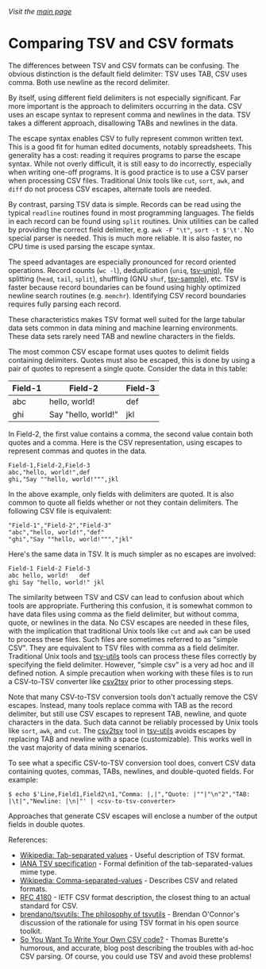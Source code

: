 _Visit the [main page](../README.md)_

# Comparing TSV and CSV formats

The differences between TSV and CSV formats can be confusing. The obvious distinction is the default field delimiter: TSV uses TAB, CSV uses comma. Both use newline as the record delimiter.

By itself, using different field delimiters is not especially significant. Far more important is the approach to delimiters occurring in the data. CSV uses an escape syntax to represent comma and newlines in the data. TSV takes a different approach, disallowing TABs and newlines in the data.

The escape syntax enables CSV to fully represent common written text. This is a good fit for human edited documents, notably spreadsheets. This generality has a cost: reading it requires programs to parse the escape syntax. While not overly difficult, it is still easy to do incorrectly, especially when writing one-off programs. It is good practice is to use a CSV parser when processing CSV files. Traditional Unix tools like `cut`, `sort`, `awk`, and `diff` do not process CSV escapes, alternate tools are needed.

By contrast, parsing TSV data is simple. Records can be read using the typical `readline` routines found in most programming languages. The fields in each record can be found using `split` routines. Unix utilities can be called by providing the correct field delimiter, e.g. `awk -F "\t"`, `sort -t $'\t'`. No special parser is needed. This is much more reliable. It is also faster, no CPU time is used parsing the escape syntax.

The speed advantages are especially pronounced for record oriented operations. Record counts (`wc -l`), deduplication (`uniq`, [tsv-uniq](tool_reference/tsv-uniq.md)), file splitting (`head`, `tail`, `split`), shuffling (GNU `shuf`, [tsv-sample](tool_reference/tsv-sample.md)), etc. TSV is faster because record boundaries can be found using highly optimized newline search routines (e.g. `memchr`). Identifying CSV record boundaries requires fully parsing each record.

These characteristics makes TSV format well suited for the large tabular data sets common in data mining and machine learning environments. These data sets rarely need TAB and newline characters in the fields.

The most common CSV escape format uses quotes to delimit fields containing delimiters. Quotes must also be escaped, this is done by using a pair of quotes to represent a single quote. Consider the data in this table:

| Field-1 | Field-2              | Field-3 |
| ------- | -------------------- | ------- |
| abc     | hello, world!        | def     |
| ghi     | Say "hello, world!"  | jkl     |

In Field-2, the first value contains a comma, the second value contain both quotes and a comma. Here is the CSV representation, using escapes to represent commas and quotes in the data.
```
Field-1,Field-2,Field-3
abc,"hello, world!",def
ghi,"Say ""hello, world!""",jkl
```

In the above example, only fields with delimiters are quoted. It is also common to quote all fields whether or not they contain delimiters. The following CSV file is equivalent:
```
"Field-1","Field-2","Field-3"
"abc","hello, world!","def"
"ghi","Say ""hello, world!""","jkl"
```

Here's the same data in TSV. It is much simpler as no escapes are involved:
```
Field-1	Field-2	Field-3
abc	hello, world!	def
ghi	Say "hello, world!"	jkl
```

The similarity between TSV and CSV can lead to confusion about which tools are appropriate. Furthering this confusion, it is somewhat common to have data files using comma as the field delimiter, but without comma, quote, or newlines in the data. No CSV escapes are needed in these files, with the implication that traditional Unix tools like `cut` and `awk` can be used to process these files. Such files are sometimes referred to as "simple CSV". They are equivalent to TSV files with comma as a field delimiter. Traditional Unix tools and [tsv-utils](../README.md) tools can process these files correctly by specifying the field delimiter. However, "simple csv" is a very ad hoc and ill defined notion. A simple precaution when working with these files is to run a CSV-to-TSV converter like [csv2tsv](tool_reference/csv2tsv.md) prior to other processing steps.

Note that many CSV-to-TSV conversion tools don't actually remove the CSV escapes. Instead, many tools replace comma with TAB as the record delimiter, but still use CSV escapes to represent TAB, newline, and quote characters in the data. Such data cannot be reliably processed by Unix tools like `sort`, `awk`, and `cut`. The [csv2tsv](tool_reference/csv2tsv.md) tool in [tsv-utils](../README.md) avoids escapes by replacing TAB and newline with a space (customizable). This works well in the vast majority of data mining scenarios.

To see what a specific CSV-to-TSV conversion tool does, convert CSV data containing quotes, commas, TABs, newlines, and double-quoted fields. For example:
```
$ echo $'Line,Field1,Field2\n1,"Comma: |,|","Quote: |""|"\n"2","TAB: |\t|","Newline: |\n|"' | <csv-to-tsv-converter>
```

Approaches that generate CSV escapes will enclose a number of the output fields in double quotes.

References:
- [Wikipedia: Tab-separated values](https://en.wikipedia.org/wiki/Tab-separated_values) - Useful description of TSV format.
- [IANA TSV specification](https://www.iana.org/assignments/media-types/text/tab-separated-values) - Formal definition of the tab-separated-values mime type.
- [Wikipedia: Comma-separated-values](https://en.wikipedia.org/wiki/Comma-separated_values) - Describes CSV and related formats.
- [RFC 4180](https://tools.ietf.org/html/rfc4180) - IETF CSV format description, the closest thing to an actual standard for CSV.
- [brendano/tsvutils: The philosophy of tsvutils](https://github.com/brendano/tsvutils#the-philosophy-of-tsvutils) - Brendan O'Connor's discussion of the rationale for using TSV format in his open source toolkit.
- [So You Want To Write Your Own CSV code?](http://thomasburette.com/blog/2014/05/25/so-you-want-to-write-your-own-CSV-code/) - Thomas Burette's humorous, and accurate, blog post describing the troubles with ad-hoc CSV parsing. Of course, you could use TSV and avoid these problems!
